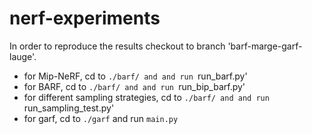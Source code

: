 # nerf-experiments

In order to reproduce the results checkout to branch 'barf-marge-garf-lauge'.
 * for Mip-NeRF, cd to `./barf/ and and run `run_barf.py'
 * for BARF, cd to `./barf/ and and run `run_bip_barf.py'
 * for different sampling strategies, cd to `./barf/ and and run `run_sampling_test.py'
 * for garf, cd to `./garf` and run `main.py`
